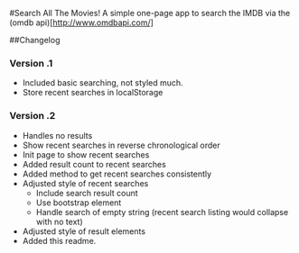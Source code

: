 #Search All The Movies!
A simple one-page app to search the IMDB via the (omdb api)[http://www.omdbapi.com/]

##Changelog

### Version .1
- Included basic searching, not styled much. 
- Store recent searches in localStorage

### Version .2
- Handles no results
- Show recent searches in reverse chronological order
- Init page to show recent searches
- Added result count to recent searches
- Added method to get recent searches consistently
- Adjusted style of recent searches
    - Include search result count
    - Use bootstrap element
    - Handle search of empty string (recent search listing would collapse with no text)
- Adjusted style of result elements 
- Added this readme.